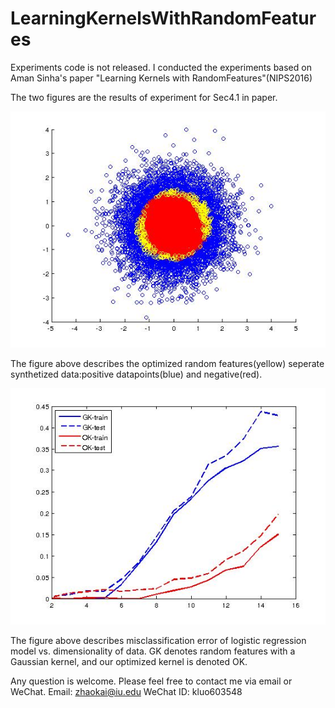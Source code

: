# LearningKernelsWithRandomFeatures
Experiments code is not released. I conducted the experiments based on Aman Sinha's paper "Learning Kernels with RandomFeatures"(NIPS2016)

The two figures are the results of experiment for Sec4.1 in paper.


![](./figures/4-1a.jpg)

The figure above describes the optimized random features(yellow) seperate synthetized data:positive datapoints(blue) and negative(red).

![](./figures/4-1b.jpg)

The figure above describes misclassification error of logistic regression model vs. dimensionality of data. GK denotes random features with a Gaussian kernel, and our optimized kernel is denoted OK.

Any question is welcome. Please feel free to contact me via email or WeChat. Email: zhaokai@iu.edu   WeChat ID: kluo603548
